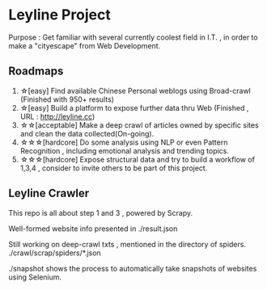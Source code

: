 # Leyline Project    
Purpose : Get familiar with several currently coolest field in I.T. , in order to make a "cityescape" from Web Development.    
     

## Roadmaps
   1. ☆[easy] Find available Chinese Personal weblogs using Broad-crawl (Finished with 950+ results)
   2. ☆[easy] Build a platform to expose further data thru Web (Finished , URL : http://leyline.cc)    
   3. ☆☆[acceptable] Make a deep crawl of articles owned by specific sites and clean the data collected(On-going).
   4. ☆☆☆[hardcore] Do some analysis using NLP or even Pattern Recognition , including emotional analysis and trending topics.
   5. ☆☆☆[hardcore] Expose structural data and try to build a workflow of 1,3,4 , consider to invite others to be part of this project.
   
## Leyline Crawler
This repo is all about step 1 and 3 , powered by Scrapy.        

Well-formed website info presented in ./result.json     

Still working on deep-crawl txts , mentioned in the directory of spiders. ./crawl/scrap/spiders/*.json
    
./snapshot shows the process to automatically take snapshots of websites using Selenium.